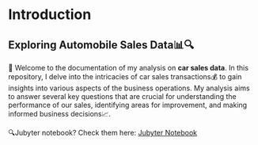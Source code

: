 # Introduction
## Exploring Automobile Sales Data📊🔍

👋 Welcome to the documentation of my analysis on **car sales data**. In this repository, I delve into the intricacies of car sales transactions💰 to gain insights into various aspects of the business operations. My analysis aims to answer several key questions that are crucial for understanding the performance of our sales, identifying areas for improvement, and making informed business decisions📈.

🔍Jubyter notebook? Check them here: [Jubyter Notebook](car_sales_analysis.ipynb) 

